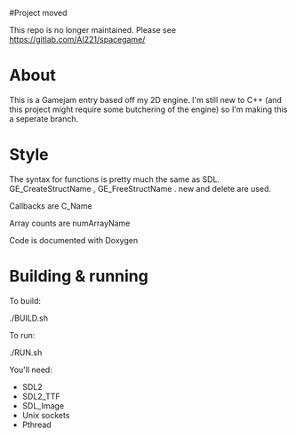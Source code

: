 #Project moved

This repo is no longer maintained. Please see https://gitlab.com/AI221/spacegame/


# About

This is a Gamejam entry based off my 2D engine. I'm still new to C++ (and this project might require some butchering of the engine) so I'm making this a seperate branch.

# Style

The syntax for functions is pretty much the same as SDL. GE_CreateStructName , GE_FreeStructName . 
new and delete are used. 

Callbacks are C_Name

Array counts are numArrayName

Code is documented with Doxygen

# Building & running

To build:

./BUILD.sh 

To run:

./RUN.sh

You'll need:

* SDL2
* SDL2_TTF
* SDL_Image
* Unix sockets
* Pthread
